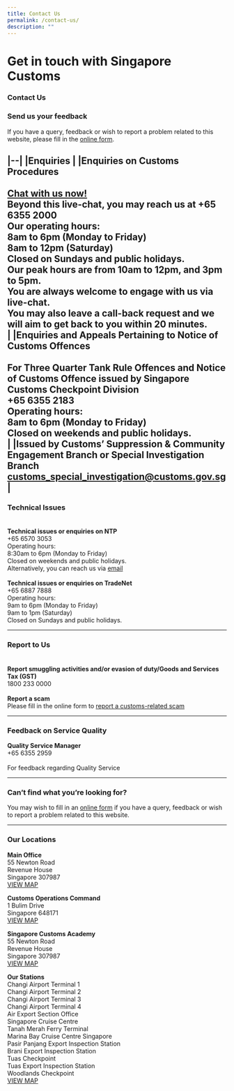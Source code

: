 ```yaml
---
title: Contact Us
permalink: /contact-us/
description: ""
---
```

# Get in touch with Singapore Customs


### Contact Us

### Send us your feedback 
If you have a query, feedback or wish to report a problem related to this website, please fill in the [online form](/feedback/).<br>

|--|
|**Enquiries** |
|**Enquiries on Customs Procedures** <br><br> [Chat with us now!](https://go.gov.sg/customs-live-chat)<br>Beyond this live-chat, you may reach us at +65 6355 2000 <br>Our operating hours:<br> 8am to 6pm (Monday to Friday)<br> 8am to 12pm (Saturday)<br>Closed on Sundays and public holidays.<br>Our peak hours are from 10am to 12pm, and 3pm to 5pm.<br>You are always welcome to engage with us via live-chat.<br>You may also leave a call-back request and we will aim to get back to you within 20 minutes.<br>| 
|**Enquiries and Appeals Pertaining to Notice of Customs Offences** <br><br>**For Three Quarter Tank Rule Offences and Notice of Customs Offence issued by Singapore Customs Checkpoint Division** <br>+65 6355 2183 <br>Operating hours: <br>8am to 6pm (Monday to Friday)<br>Closed on weekends and public holidays.<br>| 
|**Issued by Customs’ Suppression &amp; Community Engagement Branch or Special Investigation Branch**<br>[customs_special_investigation@customs.gov.sg](mailto:customs_special_investigation@customs.gov.sg)<br>| 
---

### Technical Issues<br><br>
**Technical issues or enquiries on NTP**<br>+65 6570 3053 <br>Operating hours: <br>8:30am to 6pm (Monday to Friday)<br>Closed on weekends and public holidays.<br>Alternatively, you can reach us via [email](mailto:NTP_Helpdesk@ncs.com.sg)<br><br>**Technical issues or enquiries on TradeNet**<br>+65 6887 7888<br>Operating hours: <br>9am to 6pm (Monday to Friday)<br>9am to 1pm (Saturday)<br>Closed on Sundays and public holidays.<br>

---

### Report to Us<br><br>
**Report smuggling activities and/or evasion of duty/Goods and Services Tax (GST)**<br>1800 233 0000<br><br>
**Report a scam**<br>Please fill in the online form to [report a customs-related scam](https://form.gov.sg/6302ffcdf87eed00124e0b2d)<br>

---

### Feedback on Service Quality<br>
**Quality Service Manager**<br>+65 6355 2959<br><br>For feedback regarding Quality Service<br>

---

### Can’t find what you’re looking for?<br>
You may wish to fill in an [online form](https://www.customs.gov.sg/feedback/) if you have a query, feedback or wish to report a problem related to this website.<br>

---

### Our Locations <br>

**Main Office**<br>
55 Newton Road <br>
Revenue House<br>
Singapore 307987<br>
[VIEW MAP ](https://www.google.com/maps/place/Singapore+Customs/@1.2902028,103.7759468,13z/data=!4m5!3m4!1s0x31da19e7aaf7447d:0xba6a0d457d4d2d28!8m2!3d1.3194233!4d103.8418284)

**Customs Operations Command**<br>
1 Bulim Drive<br>
Singapore 648171<br>
[VIEW MAP ](https://www.google.com/maps/place/Customs+Operations+Command/@1.3542604,103.6985735,17z/data=!3m1!4b1!4m5!3m4!1s0x31da0fe38d43e355:0x722e37586657a61a!8m2!3d1.3542604!4d103.7007622?shorturl=1)

**Singapore Customs Academy**<br>
55 Newton Road<br>
Revenue House<br>
Singapore 307987<br>
[VIEW MAP](https://www.google.com/maps?q=55+Newton+Road+Revenue+House+Singapore+307987) 

**Our Stations**<br>
Changi Airport Terminal 1<br>
Changi Airport Terminal 2<br>
Changi Airport Terminal 3<br>
Changi Airport Terminal 4<br>
Air Export Section Office<br>
Singapore Cruise Centre<br>
Tanah Merah Ferry Terminal<br>
Marina Bay Cruise Centre Singapore <br>
Pasir Panjang Export Inspection Station <br>
Brani Export Inspection Station<br>
Tuas Checkpoint<br>
Tuas Export Inspection Station<br>
Woodlands Checkpoint<br>
[VIEW MAP ](https://www.google.com/maps?q=Changi+Airport+Terminal+1+Changi+Airport+Terminal+2+Changi+Airport+Terminal+3+Changi+Airport+Terminal+4+Air+Export+Section+Office+Singapore+Cruise+Centre+Tanah+Merah+Ferry+Terminal+Marina+Bay+Cruise+Centre+Singapore+Pasir+Panjang+Export+Inspection+Station+Brani+Export+Inspection+Station+Tuas+Checkpoint+Woodlands+Checkpoint)
